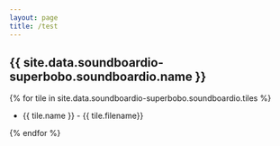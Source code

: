```yaml
---
layout: page
title: /test
---
```


{{ site.data.soundboardio-superbobo.soundboardio.name }}
---


{% for tile in site.data.soundboardio-superbobo.soundboardio.tiles %}

- {{ tile.name }} - {{ tile.filename}}

{% endfor %}